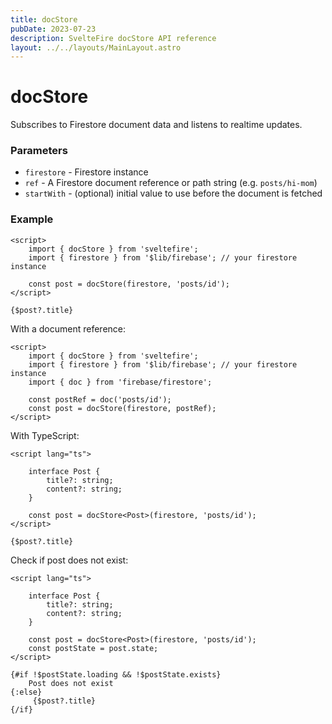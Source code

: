 ```yaml
---
title: docStore
pubDate: 2023-07-23
description: SvelteFire docStore API reference
layout: ../../layouts/MainLayout.astro
---
```


# docStore

Subscribes to Firestore document data and listens to realtime updates. 

### Parameters

- `firestore` - Firestore instance
- `ref` - A Firestore document reference or path string (e.g. `posts/hi-mom`)
- `startWith` - (optional) initial value to use before the document is fetched

### Example

```svelte
<script>
    import { docStore } from 'sveltefire';
    import { firestore } from '$lib/firebase'; // your firestore instance

    const post = docStore(firestore, 'posts/id');
</script>

{$post?.title}
```

With a document reference:

```svelte
<script>
    import { docStore } from 'sveltefire';
    import { firestore } from '$lib/firebase'; // your firestore instance
    import { doc } from 'firebase/firestore';

    const postRef = doc('posts/id');
    const post = docStore(firestore, postRef);  
</script>
```

With TypeScript:

```svelte
<script lang="ts">

    interface Post {
        title?: string;
        content?: string;
    }

    const post = docStore<Post>(firestore, 'posts/id');
</script>

{$post?.title}
```

Check if post does not exist:

```svelte
<script lang="ts">

    interface Post {
        title?: string;
        content?: string;
    }

    const post = docStore<Post>(firestore, 'posts/id');
    const postState = post.state;
</script>

{#if !$postState.loading && !$postState.exists}
    Post does not exist
{:else} 
     {$post?.title}
{/if}
```


